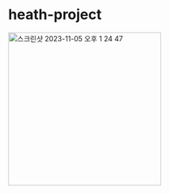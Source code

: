 # heath-project
<img width="308" alt="스크린샷 2023-11-05 오후 1 24 47" src="https://github.com/FluffySnowTeam/heath-project/assets/123868471/9a259ea5-fc7b-42bc-83d9-9ffdae06adeb">
